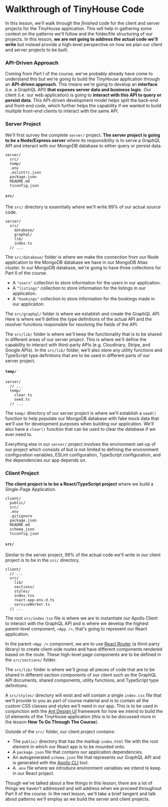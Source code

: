 # Walkthrough of TinyHouse Code

In this lesson, we'll walk through the _finished_ code for the client and server projects for the TinyHouse application. This will help in gathering some context on the patterns we'll follow and the folder/file structuring of our projects. In this lesson, **we are not going to address the actual code we'll write** but instead provide a high-level perspective on how we plan our client and server projects to be built.

### API-Driven Approach

Coming from Part I of the course, we've probably already have come to understand this but we're going to build the TinyHouse application through an **API-driven approach**. This means we're going to develop an **interface** (i.e. a GraphQL API) **that exposes server data and business logic**. Our client (i.e. our web application) is going to **interact with this API to query or persist data**. This API-driven development model helps split the back-end and front-end code, which further helps the capability if we wanted to build multiple front-end clients to interact with the same API.

### Server Project

We'll first survey the complete `server/` project. **The server project is going to be a Node/Express server** where its responsibility is to serve a GraphQL API and interact with our MongoDB database to either query or persist data.

```shell
server/
  src/
  temp/
  .env
  .eslintrc.json
  package.json
  README.md
  tsconfig.json
```

#### `src/`

The `src/` directory is essentially where we'll write 99% of our actual source code.

```shell
server/
  src/
    database/
    graphql/
    lib/
    index.ts
  // ...
```

The `src/database/` folder is where we make the connection from our Node application to the MongoDB database we have in our MongoDB Atlas cluster. In our MongoDB database, we're going to have three collections for Part II of the course.

- A `"users"` collection to store information for the users in our application.
- A `"listings"` collection to store information for the listings in our application.
- A `"bookings"` collection to store information for the bookings made in our application.

The `src/graphql/` folder is where we establish and create the GraphQL API. Here is where we'll define the type definitions of the actual API and the resolver functions responsible for resolving the fields of the API.

The `src/lib/` folder is where we'll keep the functionality that is to be shared in different areas of our server project. This is where we'll define the capability to interact with third-party APIs (e.g. Cloudinary, Stripe, and Google APIs). In the `src/lib/` folder, we'll also store any utility functions and TypeScript type definitions that are to be used in different parts of our server project.

#### `temp/`

```shell
server/
  // ...
  temp/
    clear.ts
    seed.ts
  // ...
```

The `temp/` directory of our server project is where we'll establish a `seed()` function to help populate our MongoDB database with fake mock data that we'll use for development purposes when building our application. We'll also have a `clear()` function that can be used to clear the database if we ever need to.

Everything else in our `server/` project involves the environment set-up of our project which consists of but is not limited to defining the environment configuration variables, ESLint configuration, TypeScript configuration, and the dependencies our app depends on.

### Client Project

**The client project is to be a React/TypeScript project** where we build a Single-Page Application.

```shell
client/
  public/
  src/
  .env
  .gitignore
  package.json
  README.md
  schema.json
  tsconfig.json
```

#### `src/`

Similar to the server project, 99% of the actual code we'll write in our client project is to be in the `src/` directory.

```shell
client/
  // ...
  src/
    lib/
    sections/
    styles/
    index.tsx
    react-app-env.d.ts
    serviceWorker.ts
  // ...
```

The root `src/index.tsx` file is where we are to instantiate our Apollo Client to interact with the GraphQL API and is where we develop the highest parent-level component, `<App />`, that's going to represent our React application.

In the parent `<App />` component, we are to use [React Router](https://reacttraining.com/react-router/web/guides/quick-start) (a third-party library) to create client-side routes and have different components rendered based on the route. These high-level page components are to be defined in the `src/sections/` folder.

The `src/lib/` folder is where we'll group all pieces of code that are to be shared in different section components of our client such as the GraphQL API documents, shared components, utility functions, and TypeScript type definitions.

A `src/styles/` directory will exist and will contain a single `index.css` file that we'll provide to you as part of course material and is to contain all the custom CSS classes and styles we'll need in our app. This is to be used in conjunction with the [Ant Design UI](https://ant.design/) framework for how we intend to build the UI elements of the TinyHouse application (this is to be discussed more in the lesson **How To Go Through The Course**).

Outside of the `src/` folder, our client project contains:

- The `public/` directory that has the markup `index.html` file with the root element in which our React app is to be mounted onto.
- A `package.json` file that contains our application dependencies.
- An autogenerated `schema.json` file that represents our GraphQL API and is generated with the [Apollo CLI](https://github.com/apollographql/apollo-tooling#apollo-cli) tool.
- A `.env` file where we introduce environment variables we intend to keep in our React project.

Though we've talked about a few things in this lesson, there are a lot of things we haven't addressed and will address when we proceed throughout Part II of the course. In the next lesson, we'll take a brief tangent and talk about patterns we'll employ as we build the server and client projects.
